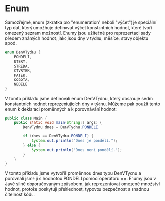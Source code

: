 # Enum

Samozřejmě, enum (zkratka pro "enumeration" neboli "výčet") je speciální typ dat, který umožňuje
definovat výčet konstantních hodnot, které tvoří omezený seznam možností. Enumy jsou užitečné pro
reprezentaci sady předem známých hodnot, jako jsou dny v týdnu, měsíce, stavy objektu apod.

``` java
enum DenVTydnu {
    PONDELI,
    UTERY,
    STREDA,
    CTVRTEK,
    PATEK,
    SOBOTA,
    NEDELE
}
```

V tomto příkladu jsme definovali enum DenVTydnu, který obsahuje sedm konstantních hodnot
reprezentujících dny v týdnu. Můžeme pak použít tento enum k deklaraci proměnných a k porovnávání
hodnot:

``` java
public class Main {
    public static void main(String[] args) {
        DenVTydnu dnes = DenVTydnu.PONDELI;

        if (dnes == DenVTydnu.PONDELI) {
            System.out.println("Dnes je pondělí.");
        } else {
            System.out.println("Dnes není pondělí.");
        }
    }
}
``` 

V tomto příkladu jsme vytvořili proměnnou dnes typu DenVTydnu a porovnali jsme ji s hodnotou PONDELI
pomocí operátoru ==. Enumy jsou v Javě silně doporučovaným způsobem, jak reprezentovat omezené
množství hodnot, protože poskytují přehlednost, typovou bezpečnost a snadnou čitelnost kódu.
